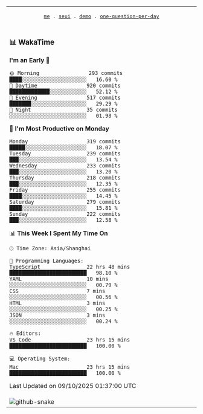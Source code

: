 
<div align="center">

<table>
<tr><td>
  <p align="center">
  <samp>
    <a href="https://github.com/seaeam/seaeam">me</a> .
    <a href="https://github.com/SeaMmMm/se-element">seui</a> .
    <a href="https://github.com/seaeam/project-demo">demo</a> .
    <a href="https://github.com/506-FETL/one-question-per-day">one-question-per-day</a>
    
  </samp>
    </p>
</td></tr>

<tr><td>

### 📊 WakaTime

<!--START_SECTION:waka-->
**I'm an Early 🐤** 

```text
🌞 Morning                293 commits         ████░░░░░░░░░░░░░░░░░░░░░   16.60 % 
🌆 Daytime                920 commits         █████████████░░░░░░░░░░░░   52.12 % 
🌃 Evening                517 commits         ███████░░░░░░░░░░░░░░░░░░   29.29 % 
🌙 Night                  35 commits          ░░░░░░░░░░░░░░░░░░░░░░░░░   01.98 % 
```
📅 **I'm Most Productive on Monday** 

```text
Monday                   319 commits         █████░░░░░░░░░░░░░░░░░░░░   18.07 % 
Tuesday                  239 commits         ███░░░░░░░░░░░░░░░░░░░░░░   13.54 % 
Wednesday                233 commits         ███░░░░░░░░░░░░░░░░░░░░░░   13.20 % 
Thursday                 218 commits         ███░░░░░░░░░░░░░░░░░░░░░░   12.35 % 
Friday                   255 commits         ████░░░░░░░░░░░░░░░░░░░░░   14.45 % 
Saturday                 279 commits         ████░░░░░░░░░░░░░░░░░░░░░   15.81 % 
Sunday                   222 commits         ███░░░░░░░░░░░░░░░░░░░░░░   12.58 % 
```


📊 **This Week I Spent My Time On** 

```text
🕑︎ Time Zone: Asia/Shanghai

💬 Programming Languages: 
TypeScript               22 hrs 48 mins      █████████████████████████   98.10 % 
YAML                     10 mins             ░░░░░░░░░░░░░░░░░░░░░░░░░   00.79 % 
CSS                      7 mins              ░░░░░░░░░░░░░░░░░░░░░░░░░   00.56 % 
HTML                     3 mins              ░░░░░░░░░░░░░░░░░░░░░░░░░   00.25 % 
JSON                     3 mins              ░░░░░░░░░░░░░░░░░░░░░░░░░   00.24 % 

🔥 Editors: 
VS Code                  23 hrs 15 mins      █████████████████████████   100.00 % 

💻 Operating System: 
Mac                      23 hrs 15 mins      █████████████████████████   100.00 % 
```


 Last Updated on 09/10/2025 01:37:00 UTC
<!--END_SECTION:waka-->
</td></tr>

<tr><td>
  <img alt="github-snake" src="profile-snake-contrib/github-user-contribution.svg"/>
</td></tr>

</table>

